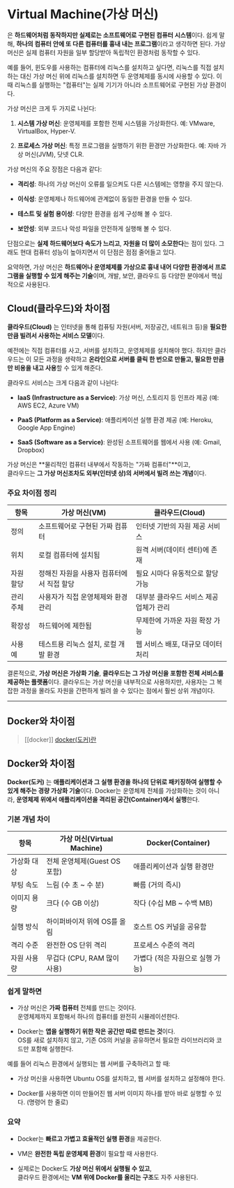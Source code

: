 # Virtual Machine(가상 머신)

은 **하드웨어처럼 동작하지만 실제로는 소프트웨어로 구현된 컴퓨터 시스템**이다. 쉽게 말해, **하나의 컴퓨터 안에 또 다른 컴퓨터를 흉내 내는 프로그램**이라고 생각하면 된다. 가상 머신은 실제 컴퓨터 자원을 일부 할당받아 독립적인 환경처럼 동작할 수 있다.

예를 들어, 윈도우를 사용하는 컴퓨터에 리눅스를 설치하고 싶다면, 리눅스를 직접 설치하는 대신 가상 머신 위에 리눅스를 설치하면 두 운영체제를 동시에 사용할 수 있다. 이때 리눅스를 실행하는 "컴퓨터"는 실제 기기가 아니라 소프트웨어로 구현된 가상 환경이다.

가상 머신은 크게 두 가지로 나뉜다:

1. **시스템 가상 머신**: 운영체제를 포함한 전체 시스템을 가상화한다. 예: VMware, VirtualBox, Hyper-V.
    
2. **프로세스 가상 머신**: 특정 프로그램을 실행하기 위한 환경만 가상화한다. 예: 자바 가상 머신(JVM), 닷넷 CLR.
    

가상 머신의 주요 장점은 다음과 같다:

- **격리성**: 하나의 가상 머신이 오류를 일으켜도 다른 시스템에는 영향을 주지 않는다.
    
- **이식성**: 운영체제나 하드웨어에 관계없이 동일한 환경을 만들 수 있다.
    
- **테스트 및 실험 용이성**: 다양한 환경을 쉽게 구성해 볼 수 있다.
    
- **보안성**: 외부 코드나 악성 파일을 안전하게 실행해 볼 수 있다.
    

단점으로는 **실제 하드웨어보다 속도가 느리고**, **자원을 더 많이 소모한다**는 점이 있다. 그래도 현대 컴퓨터 성능이 높아지면서 이 단점은 점점 줄어들고 있다.

요약하면, 가상 머신은 **하드웨어나 운영체제를 가상으로 흉내 내어 다양한 환경에서 프로그램을 실행할 수 있게 해주는 기술**이며, 개발, 보안, 클라우드 등 다양한 분야에서 핵심적으로 사용된다.

## Cloud(클라우드)와 차이점

**클라우드(Cloud)** 는 인터넷을 통해 컴퓨팅 자원(서버, 저장공간, 네트워크 등)을 **필요한 만큼 빌려서 사용하는 서비스 모델**이다.  

예전에는 직접 컴퓨터를 사고, 서버를 설치하고, 운영체제를 설치해야 했다. 하지만 클라우드는 이 모든 과정을 생략하고 **온라인으로 서버를 클릭 한 번으로 만들고, 필요한 만큼만 비용을 내고 사용**할 수 있게 해준다.

클라우드 서비스는 크게 다음과 같이 나뉜다:

- **IaaS (Infrastructure as a Service)**: 가상 머신, 스토리지 등 인프라 제공 (예: AWS EC2, Azure VM)
    
- **PaaS (Platform as a Service)**: 애플리케이션 실행 환경 제공 (예: Heroku, Google App Engine)
    
- **SaaS (Software as a Service)**: 완성된 소프트웨어를 웹에서 사용 (예: Gmail, Dropbox)
    

가상 머신은 **물리적인 컴퓨터 내부에서 작동하는 "가짜 컴퓨터"**이고,  
클라우드는 **그 가상 머신조차도 외부(인터넷 상)의 서버에서 빌려 쓰는 개념**이다.

### 주요 차이점 정리

|항목|가상 머신(VM)|클라우드(Cloud)|
|---|---|---|
|정의|소프트웨어로 구현된 가짜 컴퓨터|인터넷 기반의 자원 제공 서비스|
|위치|로컬 컴퓨터에 설치됨|원격 서버(데이터 센터)에 존재|
|자원 할당|정해진 자원을 사용자 컴퓨터에서 직접 할당|필요 시마다 유동적으로 할당 가능|
|관리 주체|사용자가 직접 운영체제와 환경 관리|대부분 클라우드 서비스 제공업체가 관리|
|확장성|하드웨어에 제한됨|무제한에 가까운 자원 확장 가능|
|사용 예|테스트용 리눅스 설치, 로컬 개발 환경|웹 서비스 배포, 대규모 데이터 처리|

결론적으로, **가상 머신은 가상화 기술**, **클라우드는 그 가상 머신을 포함한 전체 서비스를 제공하는 플랫폼**이다. 클라우드는 가상 머신을 내부적으로 사용하지만, 사용자는 그 복잡한 과정을 몰라도 자원을 간편하게 빌려 쓸 수 있다는 점에서 훨씬 상위 개념이다.

---
## Docker와 차이점

> [[docker]]
> [docker(도커)란](https://github.com/DOforTU/note-cs)

## Docker와 차이점

**Docker(도커)** 는 **애플리케이션과 그 실행 환경을 하나의 단위로 패키징하여 실행할 수 있게 해주는 경량 가상화 기술**이다. Docker는 운영체제 전체를 가상화하는 것이 아니라, **운영체제 위에서 애플리케이션을 격리된 공간(Container)에서 실행**한다.

### 기본 개념 차이

|항목|가상 머신(Virtual Machine)|Docker(Container)|
|---|---|---|
|가상화 대상|전체 운영체제(Guest OS 포함)|애플리케이션과 실행 환경만|
|부팅 속도|느림 (수 초 ~ 수 분)|빠름 (거의 즉시)|
|이미지 용량|크다 (수 GB 이상)|작다 (수십 MB ~ 수백 MB)|
|실행 방식|하이퍼바이저 위에 OS를 올림|호스트 OS 커널을 공유함|
|격리 수준|완전한 OS 단위 격리|프로세스 수준의 격리|
|자원 사용량|무겁다 (CPU, RAM 많이 사용)|가볍다 (적은 자원으로 실행 가능)|

### 쉽게 말하면

- 가상 머신은 **가짜 컴퓨터** 전체를 만드는 것이다.  
    운영체제까지 포함해서 하나의 컴퓨터를 완전히 시뮬레이션한다.
    
- Docker는 **앱을 실행하기 위한 작은 공간만 따로 만드는 것**이다.  
    OS를 새로 설치하지 않고, 기존 OS의 커널을 공유하면서 필요한 라이브러리와 코드만 포함해 실행한다.
    

예를 들어 리눅스 환경에서 실행되는 웹 서버를 구축하려고 할 때:

- 가상 머신을 사용하면 Ubuntu OS를 설치하고, 웹 서버를 설치하고 설정해야 한다.
    
- Docker를 사용하면 이미 만들어진 웹 서버 이미지 하나를 받아 바로 실행할 수 있다. (명령어 한 줄로)
    

### 요약

- Docker는 **빠르고 가볍고 효율적인 실행 환경**을 제공한다.
    
- VM은 **완전한 독립 운영체제 환경**이 필요할 때 사용한다.
    
- 실제로는 Docker도 **가상 머신 위에서 실행될 수 있고**,  
    클라우드 환경에서는 **VM 위에 Docker를 올리는 구조**도 자주 사용된다.